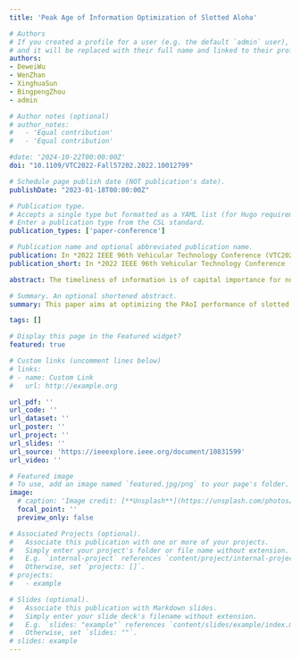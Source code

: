```yaml
---
title: 'Peak Age of Information Optimization of Slotted Aloha'

# Authors
# If you created a profile for a user (e.g. the default `admin` user), write the username (folder name) here
# and it will be replaced with their full name and linked to their profile.
authors:
- DeweiWu
- WenZhan
- XinghuaSun
- BingpengZhou
- admin

# Author notes (optional)
# author_notes:
#   - 'Equal contribution'
#   - 'Equal contribution'

#date: '2024-10-22T00:00:00Z'
doi: "10.1109/VTC2022-Fall57202.2022.10012799"

# Schedule page publish date (NOT publication's date).
publishDate: "2023-01-18T00:00:00Z"

# Publication type.
# Accepts a single type but formatted as a YAML list (for Hugo requirements).
# Enter a publication type from the CSL standard.
publication_types: ['paper-conference']

# Publication name and optional abbreviated publication name.
publication: In *2022 IEEE 96th Vehicular Technology Conference (VTC2022-Fall)*, 2024
publication_short: In *2022 IEEE 96th Vehicular Technology Conference (VTC2022-Fall)*, 2024

abstract: The timeliness of information is of capital importance for numerous Internet of Things (IoT) services. To improve the information freshness in large-scale distributed IoT systems, this paper focuses on the Peak Age of Information (PAoI) optimization of slotted Aloha networks. Specifically, by assuming the first-come-first-served (FCFS) service discipline and Bernoulli packet arrival model, the mean PAoI is characterized and then optimized by either individually tuning the channel access probability or jointly tuning the channel access probability and packet arrival rate of each sensor. The explicit expressions of optimal parameter settings and the corresponding minimum PAoI are obtained, based on which the age-throughput tradeoff is evaluated. The analysis is verified by simulations. It is found that in the massive access scenarios, the minimum PAoI linearly increases with the network scale in both individual optimization and joint optimization cases, while the latter attains a lower increasing rate, better age performance, and less throughput loss.

# Summary. An optional shortened abstract.
summary: This paper aims at optimizing the PAoI performance of slotted Aloha networks with FCFS service discipline by properly tuning the channel access probability and packet arrival rate of each sensor. Specifically, we obtain the closed-form expression of PAoI. 

tags: []

# Display this page in the Featured widget?
featured: true

# Custom links (uncomment lines below)
# links:
# - name: Custom Link
#   url: http://example.org

url_pdf: ''
url_code: ''
url_dataset: ''
url_poster: ''
url_project: ''
url_slides: ''
url_source: 'https://ieeexplore.ieee.org/document/10831599'
url_video: ''

# Featured image
# To use, add an image named `featured.jpg/png` to your page's folder.
image:
  # caption: 'Image credit: [**Unsplash**](https://unsplash.com/photos/pLCdAaMFLTE)'
  focal_point: ''
  preview_only: false

# Associated Projects (optional).
#   Associate this publication with one or more of your projects.
#   Simply enter your project's folder or file name without extension.
#   E.g. `internal-project` references `content/project/internal-project/index.md`.
#   Otherwise, set `projects: []`.
# projects:
#   - example

# Slides (optional).
#   Associate this publication with Markdown slides.
#   Simply enter your slide deck's filename without extension.
#   E.g. `slides: "example"` references `content/slides/example/index.md`.
#   Otherwise, set `slides: ""`.
# slides: example
---
```


<!-- {{% callout note %}}
Click the _Cite_ button above to demo the feature to enable visitors to import publication metadata into their reference management software.
{{% /callout %}}

{{% callout note %}}
Create your slides in Markdown - click the _Slides_ button to check out the example.
{{% /callout %}} -->

<!-- Add the publication's **full text** or **supplementary notes** here. You can use rich formatting such as including [code, math, and images](https://docs.hugoblox.com/content/writing-markdown-latex/). -->
